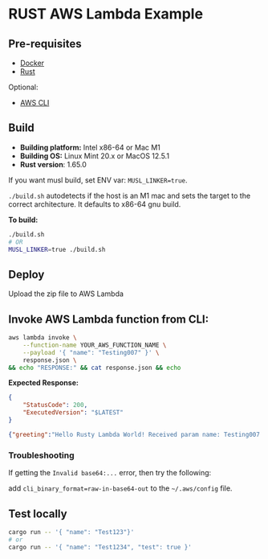 # RUST AWS Lambda Example

## Pre-requisites

* [Docker](https://docs.docker.com/get-docker/)
* [Rust](https://www.rust-lang.org/tools/install)

Optional:
* [AWS CLI](https://docs.aws.amazon.com/cli/latest/userguide/install-cliv2.html)

## Build

* **Building platform:** Intel x86-64 or Mac M1
* **Building OS:** Linux Mint 20.x or MacOS 12.5.1
* **Rust version**: 1.65.0

If you want musl build, set ENV var: `MUSL_LINKER=true`.

`./build.sh` autodetects if the host is an M1 mac and sets the target to the correct architecture.
It defaults to x86-64 gnu build.

**To build:**

```bash
./build.sh
# OR
MUSL_LINKER=true ./build.sh
```

## Deploy

Upload the zip file to AWS Lambda

##  Invoke AWS Lambda function from CLI:

```bash
aws lambda invoke \
    --function-name YOUR_AWS_FUNCTION_NAME \
    --payload '{ "name": "Testing007" }' \
    response.json \
&& echo "RESPONSE:" && cat response.json && echo
```

**Expected Response:**
```json
{
    "StatusCode": 200,
    "ExecutedVersion": "$LATEST"
}
```
```json
{"greeting":"Hello Rusty Lambda World! Received param name: Testing007! And param test was set!"}
```

### Troubleshooting

If getting the `Invalid base64:...` error, then try the following:

add `cli_binary_format=raw-in-base64-out` to the `~/.aws/config` file.

## Test locally

```bash
cargo run -- '{ "name": "Test123"}'
# or
cargo run -- '{ "name": "Test1234", "test": true }'
```

